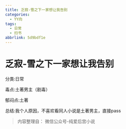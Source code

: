 ```yaml
---
title: 乏寂-雪之下一家想让我告别
categories:
  - YY向
tags:
  - 日常
  - 扫书
abbrlink: 5d9bdf1e
---
```

# 乏寂-雪之下一家想让我告别
分类:日常

毒点:土著男主（剧毒）

郁闷点:土著

总结:我个人原因，不喜欢看同人小说是土著男主，直接pass


> 内容整理自： 微信公众号-纯爱后宫小说